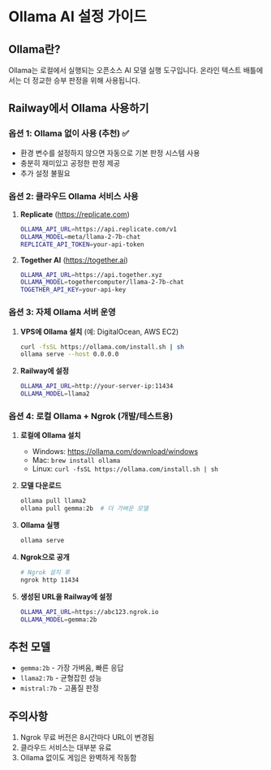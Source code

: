 # Ollama AI 설정 가이드

## Ollama란?
Ollama는 로컬에서 실행되는 오픈소스 AI 모델 실행 도구입니다. 
온라인 텍스트 배틀에서는 더 정교한 승부 판정을 위해 사용됩니다.

## Railway에서 Ollama 사용하기

### 옵션 1: Ollama 없이 사용 (추천) ✅
- 환경 변수를 설정하지 않으면 자동으로 기본 판정 시스템 사용
- 충분히 재미있고 공정한 판정 제공
- 추가 설정 불필요

### 옵션 2: 클라우드 Ollama 서비스 사용
1. **Replicate** (https://replicate.com)
   ```bash
   OLLAMA_API_URL=https://api.replicate.com/v1
   OLLAMA_MODEL=meta/llama-2-7b-chat
   REPLICATE_API_TOKEN=your-api-token
   ```

2. **Together AI** (https://together.ai)
   ```bash
   OLLAMA_API_URL=https://api.together.xyz
   OLLAMA_MODEL=togethercomputer/llama-2-7b-chat
   TOGETHER_API_KEY=your-api-key
   ```

### 옵션 3: 자체 Ollama 서버 운영
1. **VPS에 Ollama 설치** (예: DigitalOcean, AWS EC2)
   ```bash
   curl -fsSL https://ollama.com/install.sh | sh
   ollama serve --host 0.0.0.0
   ```

2. **Railway에 설정**
   ```bash
   OLLAMA_API_URL=http://your-server-ip:11434
   OLLAMA_MODEL=llama2
   ```

### 옵션 4: 로컬 Ollama + Ngrok (개발/테스트용)
1. **로컬에 Ollama 설치**
   - Windows: https://ollama.com/download/windows
   - Mac: `brew install ollama`
   - Linux: `curl -fsSL https://ollama.com/install.sh | sh`

2. **모델 다운로드**
   ```bash
   ollama pull llama2
   ollama pull gemma:2b  # 더 가벼운 모델
   ```

3. **Ollama 실행**
   ```bash
   ollama serve
   ```

4. **Ngrok으로 공개**
   ```bash
   # Ngrok 설치 후
   ngrok http 11434
   ```

5. **생성된 URL을 Railway에 설정**
   ```bash
   OLLAMA_API_URL=https://abc123.ngrok.io
   OLLAMA_MODEL=gemma:2b
   ```

## 추천 모델
- `gemma:2b` - 가장 가벼움, 빠른 응답
- `llama2:7b` - 균형잡힌 성능
- `mistral:7b` - 고품질 판정

## 주의사항
1. Ngrok 무료 버전은 8시간마다 URL이 변경됨
2. 클라우드 서비스는 대부분 유료
3. Ollama 없이도 게임은 완벽하게 작동함